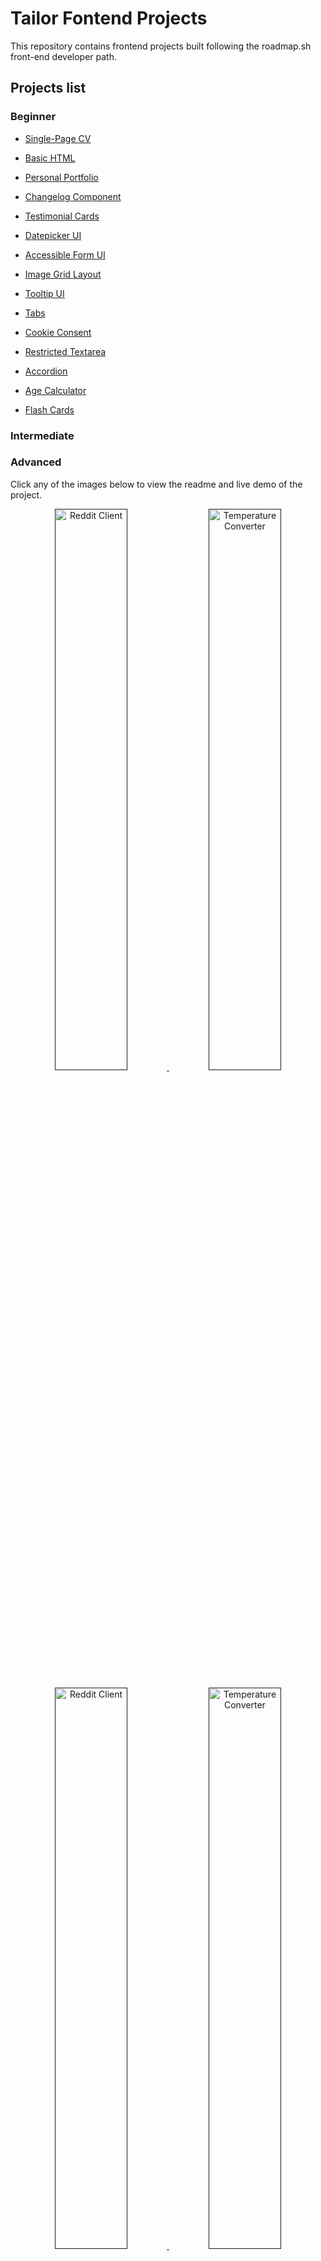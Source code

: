 # Tailor Fontend Projects

This repository contains frontend projects built following the roadmap.sh front-end developer path.

## Projects list

### Beginner

- <a href='https://github.com/loihnt05/tailor/tree/main/single-page-cv'> Single-Page CV </a>

- <a href='https://github.com/loihnt05/tailor/tree/main/multiple-pages'> Basic HTML </a>

- <a href='https://github.com/loihnt05/tailor/tree/main/multiple-pages'> Personal Portfolio </a>

- <a href='https://github.com/loihnt05/tailor/tree/main/changelog'> Changelog Component </a>

- <a href='https://github.com/loihnt05/tailor/tree/main/testimonial-cards'> Testimonial Cards </a>

- <a href='https://github.com/loihnt05/tailor/tree/main/datepicker'> Datepicker UI </a>

- <a href='https://github.com/loihnt05/tailor/tree/main/accessible-form'> Accessible Form UI </a>
- <a href='https://github.com/loihnt05/tailor/tree/main/image-grid'> Image Grid Layout </a>

- <a href='https://github.com/loihnt05/tailor/tree/main/tool-tip'> Tooltip UI </a>

- <a href='https://github.com/loihnt05/tailor/tree/main/tabs'> Tabs </a>

- <a href='https://github.com/loihnt05/tailor/tree/main/cookie'> Cookie Consent </a>

- <a href='https://github.com/loihnt05/tailor/tree/main/restricted-textarea'> Restricted Textarea </a>

- <a href='https://github.com/loihnt05/tailor/tree/main/accordion'> Accordion </a>

- <a href='https://github.com/loihnt05/tailor/tree/main/age-calculator'> Age Calculator </a>

- <a href='https://github.com/loihnt05/tailor/tree/main/flash-card'> Flash Cards </a>

### Intermediate

### Advanced

Click any of the images below to view the readme and live demo of the project.


<p align="center">
  <a href="">
    <img width="48%" src="./assets/images/reddit-client.png" alt="Reddit Client" />
  </a>
  <a href="">
    <img width="48%" src="./assets/images/temperature-converter.png" alt="Temperature Converter" />
  </a>
</p>
<p align="center">
  <a href="">
    <img width="48%" src="./assets/images/reddit-client.png" alt="Reddit Client" />
  </a>
  <a href="">
    <img width="48%" src="./assets/images/temperature-converter.png" alt="Temperature Converter" />
  </a>
</p>
<p align="center">
  <a href="">
    <img width="48%" src="./assets/images/reddit-client.png" alt="Reddit Client" />
  </a>
  <a href="">
    <img width="48%" src="./assets/images/temperature-converter.png" alt="Temperature Converter" />
  </a>
</p>
<p align="center">
  <a href="">
    <img width="48%" src="./assets/images/reddit-client.png" alt="Reddit Client" />
  </a>
  <a href="">
    <img width="48%" src="./assets/images/temperature-converter.png" alt="Temperature Converter" />
  </a>
</p>
<p align="center">
  <a href="">
    <img width="48%" src="./assets/images/reddit-client.png" alt="Reddit Client" />
  </a>
  <a href="">
    <img width="48%" src="./assets/images/temperature-converter.png" alt="Temperature Converter" />
  </a>
</p>
<p align="center">
  <a href="">
    <img width="48%" src="./assets/images/reddit-client.png" alt="Reddit Client" />
  </a>
  <a href="">
    <img width="48%" src="./assets/images/temperature-converter.png" alt="Temperature Converter" />
  </a>
</p>
<p align="center">
  <a href="">
    <img width="48%" src="./assets/images/reddit-client.png" alt="Reddit Client" />
  </a>
  <a href="">
    <img width="48%" src="./assets/images/temperature-converter.png" alt="Temperature Converter" />
  </a>
</p>
<p align="center">
  <a href="">
    <img width="48%" src="./assets/images/reddit-client.png" alt="Reddit Client" />
  </a>
</p>

## Contact me

- Email:
- Github:


